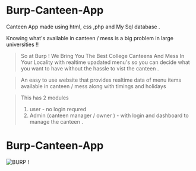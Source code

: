 # Burp-Canteen-App
Canteen App made using html, css ,php and My Sql database .

Knowing what's available in canteen / mess is a big problem in large universities !!

> So at Burp ! We Bring You The Best College Canteens And Mess In Your Locality with realtime upadated menu's so you can decide what you want to have without the hassle to vist the canteen . 

> An easy to use website that provides realtime data of menu items available in canteen / mess along with timings and holidays 

> This has 2 modules
>  1) user - no login requred 
>  2) Admin (canteen manager / owner ) - with login and dashboard to manage the canteen .


# Burp-Canteen-App
![BURP !](https://user-images.githubusercontent.com/63893110/160256409-e9a85b2d-d1c0-4727-b5cb-d84198cafeb8.png)
